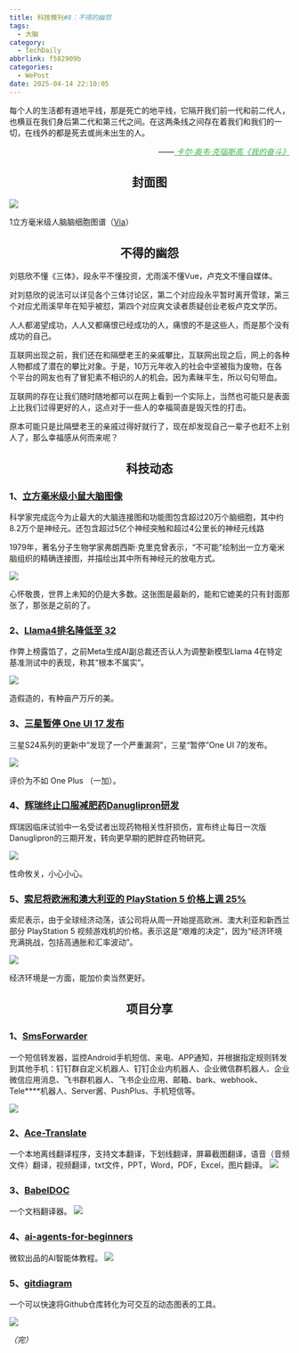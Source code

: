 ```yaml
---
title: 科技微刊#8：不得的幽怨
tags:
  - 大脑
category:
  - TechDaily
abbrlink: f582909b
categories:
  - WePost
date: 2025-04-14 22:10:05
---
```

每个人的生活都有道地平线，那是死亡的地平线，它隔开我们前一代和前二代人，也横亘在我们身后第二代和第三代之间。在这两条线之间存在着我们和我们的一切，在线外的都是死去或尚未出生的人。
<div style="text-align: right; margin-top: 1em; font-style: italic;">
  ——<a href="https://book.douban.com/series/41937" style="color: #41B349 !important;">
	    卡尔·奥韦·克瑙斯高《我的奋斗》
  </a>
</div>
<!-- more --> 

<h2 align="center">封面图</h2>

![](https://techdaily.oss-cn-shanghai.aliyuncs.com/8/801.jpg)

1立方毫米级人脑脑细胞图谱（[Via](https://www.nature.com/articles/d41586-024-01387-9)）

<h2 align="center">不得的幽怨</h2>

刘慈欣不懂《三体》，段永平不懂投资，尤雨溪不懂Vue，卢克文不懂自媒体。

对刘慈欣的说法可以详见各个三体讨论区，第二个对应段永平暂时离开雪球，第三个对应尤雨溪早年在知乎被怼，第四个对应爽文读者质疑创业老板卢克文学历。

人人都渴望成功，人人又都痛恨已经成功的人，痛恨的不是这些人，而是那个没有成功的自己。

互联网出现之前，我们还在和隔壁老王的亲戚攀比，互联网出现之后，网上的各种人物都成了潜在的攀比对象。于是，10万元年收入的社会中坚被指为废物，在各个平台的网友也有了冒犯素不相识的人的机会。因为素昧平生，所以句句带血。

互联网的存在让我们随时随地都可以在网上看到一个实际上，当然也可能只是表面上比我们过得更好的人，这点对于一些人的幸福简直是毁灭性的打击。

原本可能只是比隔壁老王的亲戚过得好就行了，现在却发现自己一辈子也赶不上别人了，那么幸福感从何而来呢？

<h2 align="center">科技动态</h2>

### 1、[立方毫米级小鼠大脑图像](https://www.nature.com/articles/d41586-025-01088-x)

科学家完成迄今为止最大的大脑连接图和功能图包含超过20万个脑细胞，其中约8.2万个是神经元。还包含超过5亿个神经突触和超过4公里长的神经元线路

1979年，著名分子生物学家弗朗西斯·克里克曾表示，“不可能”绘制出一立方毫米脑组织的精确连接图，并描绘出其中所有神经元的放电方式。

![](https://techdaily.oss-cn-shanghai.aliyuncs.com/8/802.jpg)

心怀敬畏，世界上未知的仍是大多数。这张图是最新的，能和它媲美的只有封面那张了，那张是之前的了。

### 2、[Llama4排名降低至 32](https://lmarena.ai/)

作弊上榜露馅了，之前Meta生成AI副总裁还否认人为调整新模型Llama 4在特定基准测试中的表现，称其“根本不属实”。

![](https://techdaily.oss-cn-shanghai.aliyuncs.com/8/803.jpg)

造假造的，有种亩产万斤的美。

### 3、[三星暂停 One UI 17 发布](https://9to5google.com/2025/04/14/samsung-stops-one-ui-7-rollout-globally/)

三星S24系列的更新中“发现了一个严重漏洞”，三星“暂停”One UI 7的发布。

![](https://techdaily.oss-cn-shanghai.aliyuncs.com/8/804.jpg)

评价为不如 One Plus （一加）。

### 4、[辉瑞终止口服减肥药Danuglipron研发](https://www.bloomberg.com/news/articles/2025-04-14/pfizer-pfe-abandons-obesity-pill-after-liver-injury-in-major-setback)

辉瑞因临床试验中一名受试者出现药物相关性肝损伤，宣布终止每日一次版Danuglipron的三期开发，转向更早期的肥胖症药物研究。

![](https://techdaily.oss-cn-shanghai.aliyuncs.com/8/805.jpg)

性命攸关，小心小心。

### 5、[索尼将欧洲和澳大利亚的 PlayStation 5 价格上调 25%](https://uk.finance.yahoo.com/news/sony-hikes-playstation-5-prices-114715964.html?guccounter=1&guce_referrer=aHR0cHM6Ly93d3cuZ29vZ2xlLmNvbS8&guce_referrer_sig=AQAAACY0MOuo1qa2pAdmeDfGdqnPP7G7Q6aCAI043b9z6iU87hfuko5mWHtS9r8JagFEUcEFlFnaVz81TB_q0ZE2YBdfebxLoEC8ywNMFfcOJ_IMvi_3h_wgMcWC1dhL4kSAYNBG-HiPkQu2ILdjjl-9h0vwxFMhE6jOvkYZHKTV7sdo)

索尼表示，由于全球经济动荡，该公司将从周一开始提高欧洲、澳大利亚和新西兰部分 PlayStation 5 视频游戏机的价格。表示这是“艰难的决定”，因为“经济环境充满挑战，包括高通胀和汇率波动”。

![](https://techdaily.oss-cn-shanghai.aliyuncs.com/8/806.jpg)

经济环境是一方面，能加价卖当然更好。

<h2 align="center">项目分享</h2>

### 1、[SmsForwarder](https://github.com/pppscn/SmsForwarder)

一个短信转发器，监控Android手机短信、来电、APP通知，并根据指定规则转发到其他手机：钉钉群自定义机器人、钉钉企业内机器人、企业微信群机器人、企业微信应用消息、飞书群机器人、飞书企业应用、邮箱、bark、webhook、Tele****机器人、Server酱、PushPlus、手机短信等。

![](https://techdaily.oss-cn-shanghai.aliyuncs.com/8/807.jpg)
### 2、[Ace-Translate](https://github.com/tianclll/Ace-Translate?tab=readme-ov-file)

一个本地离线翻译程序，支持文本翻译，下划线翻译，屏幕截图翻译，语音（音频文件）翻译，视频翻译，txt文件，PPT，Word，PDF，Excel，图片翻译。
![](https://techdaily.oss-cn-shanghai.aliyuncs.com/8/808.png)
### 3、[BabelDOC](https://github.com/funstory-ai/BabelDOC)

一个文档翻译器。
![](https://techdaily.oss-cn-shanghai.aliyuncs.com/8/809.png)
### 4、[ai-agents-for-beginners](https://github.com/microsoft/ai-agents-for-beginners)

微软出品的AI智能体教程。
![](https://techdaily.oss-cn-shanghai.aliyuncs.com/8/810.png)
### 5、[gitdiagram](https://github.com/ahmedkhaleel2004/gitdiagram)

一个可以快速将Github仓库转化为可交互的动态图表的工具。

![](https://techdaily.oss-cn-shanghai.aliyuncs.com/8/811.png)

_（完）_